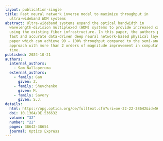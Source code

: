 ```yaml
---
layout: publication-single
title: Fast neural network inverse model to maximize throughput in
  ultra-wideband WDM systems
abstract: Ultra-wideband systems expand the optical bandwidth in
  wavelength-division multiplexed (WDM) systems to provide increased capacity
  using the existing fiber infrastructure. In this paper, the authors propose a
  fast and accurate data-driven deep neural network-based physical layer in this
  paper which can achieve 99 – 100% throughput compared to the semi-analytical
  approach with more than 2 orders of magnitude improvement in computational
  time.
published: 2024-10-21
authors:
  internal_authors:
    - Sam Nallaperuma
  external_authors:
    - family: Gan
      given: Z.
    - family: Shevchenko
      given: M.
    - family: Savory
      given: S.J.
details:
  html: https://opg.optica.org/oe/fulltext.cfm?uri=oe-32-22-38642&id=561339
  doi: 10.1364/OE.536632
  volume: "32"
  number: "22"
  pages: 38642-38654
  journal: Optics Express
---
```

